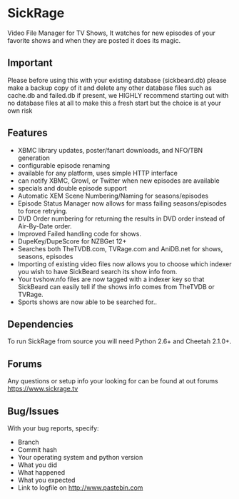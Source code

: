 SickRage
=====
 Video File Manager for TV Shows, It watches for new episodes of your favorite shows and when they are posted it does its magic.

## Important
 Please before using this with your existing database (sickbeard.db) please make a backup copy of it and delete any other database files such as cache.db and failed.db if present, we HIGHLY recommend starting out with no database files at all to make this a fresh start but the choice is at your own risk

## Features
 - XBMC library updates, poster/fanart downloads, and NFO/TBN generation
 - configurable episode renaming
 - available for any platform, uses simple HTTP interface
 - can notify XBMC, Growl, or Twitter when new episodes are available
 - specials and double episode support
 - Automatic XEM Scene Numbering/Naming for seasons/episodes
 - Episode Status Manager now allows for mass failing seasons/episodes to force retrying.
 - DVD Order numbering for returning the results in DVD order instead of Air-By-Date order.
 - Improved Failed handling code for shows.
 - DupeKey/DupeScore for NZBGet 12+
 - Searches both TheTVDB.com, TVRage.com and AniDB.net for shows, seasons, episodes
 - Importing of existing video files now allows you to choose which indexer you wish to have SickBeard search its show info from.
 - Your tvshow.nfo files are now tagged with a indexer key so that SickBeard can easily tell if the shows info comes from TheTVDB or TVRage.
 - Sports shows are now able to be searched for..

## Dependencies
 To run SickRage from source you will need Python 2.6+ and Cheetah 2.1.0+.

## Forums
 Any questions or setup info your looking for can be found at out forums https://www.sickrage.tv

## Bug/Issues
With your bug reports, specify:
 - Branch
 - Commit hash
 - Your operating system and python version
 - What you did
 - What happened
 - What you expected
 - Link to logfile on http://www.pastebin.com